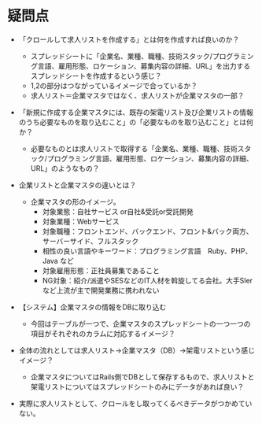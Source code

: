 # 疑問点

  - 「クロールして求人リストを作成する」とは何を作成すれば良いのか？
      
    - スプレッドシートに「企業名、業種、職種、技術スタック/プログラミング言語、雇用形態、ロケーション、募集内容の詳細、URL」を出力するスプレッドシートを作成するという感じ？
    - 1,2の部分はつながっているイメージで合っているか？
    - 求人リスト＝企業マスタではなく、求人リストが企業マスタの一部？

- 「新規に作成する企業マスタには、既存の架電リスト及び企業リストの情報のうち必要なものを取り込むこと」の「必要なものを取り込むこと」とは何か？
  - 必要なものとは求人リストで取得する「企業名、業種、職種、技術スタック/プログラミング言語、雇用形態、ロケーション、募集内容の詳細、URL」のようなもの？

- 企業リストと企業マスタの違いとは？
    - 企業マスタの形のイメージ。
      - 対象業態：自社サービス or自社&受託or受託開発
      - 対象業種：Webサービス
      - 対象職種：フロントエンド、バックエンド、フロント&バック両方、サーバーサイド、フルスタック
      - 相性の良い言語やキーワード：プログラミング言語　Ruby、PHP、Java など
      - 対象雇用形態：正社員募集であること
      - NG対象：紹介/派遣やSESなどのIT人材を斡旋してる会社。大手SIerなど上流が主で開発業務に携われない

- 【システム】企業マスタの情報をDBに取り込む
  - 今回はテーブルが一つで、企業マスタのスプレッドシートの一つ一つの項目がそれぞれのカラムに対応するイメージ？ 

- 全体の流れとしては求人リスト→企業マスタ（DB）→架電リストという感じイメージ？
  - 企業マスタについてはRails側でDBとして保存するもので、求人リストと架電リストについてはスプレッドシートのみにデータがあれば良い？   

- 実際に求人リストとして、クロールをし取ってくるべきデータがつかめていない。
